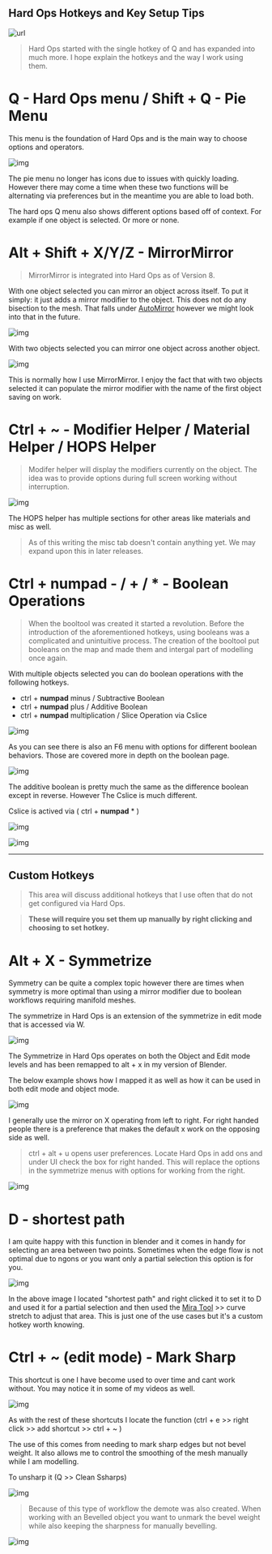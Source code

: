 ## Hard Ops Hotkeys and Key Setup Tips

![url](img\computer2.gif)

> Hard Ops started with the single hotkey of Q and has expanded into much more. I hope explain the hotkeys and the way I work using them.

# Q - Hard Ops menu / Shift + Q - Pie Menu

This menu is the foundation of Hard Ops and is the main way to choose options and operators.

![img](img\hotkey\h2.gif)

The pie menu no longer has icons due to issues with quickly loading. However there may come a time when these two functions will be alternating via preferences but in the meantime you are able to load both.

The hard ops Q menu also shows different options based off of context. For example if one object is selected. Or more or none.



# Alt + Shift + X/Y/Z - MirrorMirror

> MirrorMirror is integrated into Hard Ops as of Version 8.

With one object selected you can mirror an object across itself. To put it simply: it just adds a mirror modifier to the object. This does not do any bisection to the mesh. That falls under [AutoMirror](http://blenderaddonlist.blogspot.com/2014/07/addon-auto-mirror.html) however we might look into that in the future.

![img](img\hotkey\h3.gif)

With two objects selected you can mirror one object across another object.

![img](img\hotkey\h4.gif)

This is normally how I use MirrorMirror. I enjoy the fact that with two objects selected it can populate the mirror modifier with the name of the first object saving on work.

# Ctrl + ~ - Modifier Helper / Material Helper / HOPS Helper

> Modifer helper will display the modifiers currently on the object. The idea was to provide options during full screen working without interruption.

![img](img\hotkey\h5.gif)

The HOPS helper has multiple sections for other areas like materials and misc as well.

> As of this writing the misc tab doesn't contain anything yet. We may expand upon this in later releases.

# Ctrl + **numpad** - / + / * - Boolean Operations

> When the booltool was created it started a revolution. Before the introduction of the aforementioned hotkeys, using booleans was a complicated and unintuitive process. The creation of the booltool put booleans on the map and made them and intergal part of modelling once again.

With multiple objects selected you can do boolean operations with the following hotkeys.

- ctrl + **numpad** minus / Subtractive Boolean
- ctrl + **numpad** plus / Additive Boolean
- ctrl + **numpad** multiplication / Slice Operation via Cslice

![img](img\hotkey\h6.gif)

As you can see there is also an F6 menu with options for different boolean behaviors. Those are covered more in depth on the boolean page.

![img](img\hotkey\h7.gif)

The additive boolean is pretty much the same as the difference boolean except in reverse. However The Cslice is much different.

Cslice is actived via ( ctrl + **numpad** * )

![img](img\hotkey\h9.gif)

![img](img\hotkey\h8.gif)
___

## Custom Hotkeys

> This area will discuss additional hotkeys that I use often that do not get configured via Hard Ops.

> **These will require you set them up manually by right clicking and choosing to set hotkey.**

# Alt + X - Symmetrize

Symmetry can be quite a complex topic however there are times when symmetry is more optimal than using a mirror modifier due to boolean workflows requiring manifold meshes.

The symmetrize in Hard Ops is an extension of the symmetrize in edit mode that is accessed via W.

![img](img\hotkey\h13.gif)

The Symmetrize in Hard Ops operates on both the Object and Edit mode levels and has been remapped to alt + x in my version of Blender.

The below example shows how I mapped it as well as how it can be used in both edit mode and object mode.

![img](img\hotkey\h14.gif)

I generally use the mirror on X operating from left to right. For right handed people there is a preference that makes the default x work on the opposing side as well.

> ctrl + alt + u opens user preferences. Locate Hard Ops in add ons and under UI check the box for right handed. This will replace the options in the symmetrize menus with options for working from the right.

![img](img\hotkey\h15.gif)



# D - shortest path

I am quite happy with this function in blender and it comes in handy for selecting an area between two points. Sometimes when the edge flow is not optimal due to ngons or you want only a partial selection this option is for you.

 ![img](img\hotkey\h1.gif)

 In the above image I located "shortest path" and right clicked it to set it to D and used it for a partial selection and then used the [Mira Tool](http://blenderartists.org/forum/showthread.php?366107-MiraTools) >> curve stretch to adjust that area. This is just one of the use cases but it's a custom hotkey worth knowing.

# Ctrl + ~ (edit mode) - Mark Sharp

This shortcut is one I have become used to over time and cant work without. You may notice it in some of my videos as well.

![img](img\hotkey\h10.gif)

As with the rest of these shortcuts I locate the function (ctrl + e >> right click >> add shortcut >> ctrl + ~ )

The use of this comes from needing to mark sharp edges but not bevel weight. It also allows me to control the smoothing of the mesh manually while I am modelling.

To unsharp it (Q >> Clean Ssharps)

![img](img\hotkey\h11.gif)

> Because of this type of workflow the demote was also created. When working with an Bevelled object you want to unmark the bevel weight while also keeping the sharpness for manually bevelling.

![img](img\hotkey\h12.gif)
